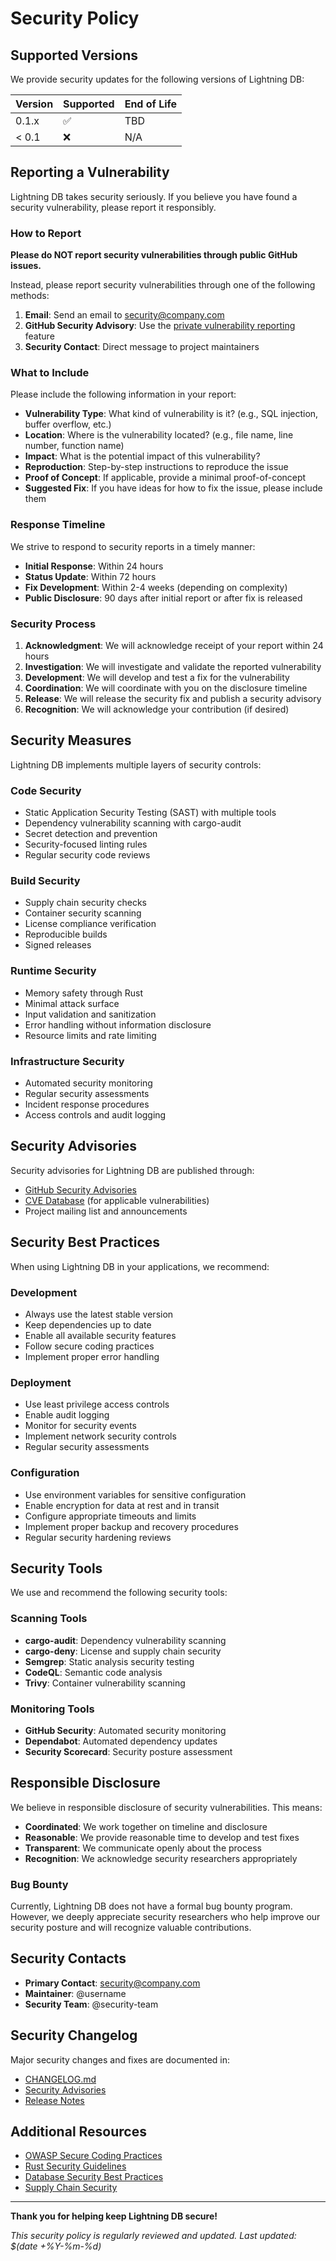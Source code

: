 # Security Policy

## Supported Versions

We provide security updates for the following versions of Lightning DB:

| Version | Supported          | End of Life |
| ------- | ------------------ | ----------- |
| 0.1.x   | :white_check_mark: | TBD         |
| < 0.1   | :x:                | N/A         |

## Reporting a Vulnerability

Lightning DB takes security seriously. If you believe you have found a security vulnerability, please report it responsibly.

### How to Report

**Please do NOT report security vulnerabilities through public GitHub issues.**

Instead, please report security vulnerabilities through one of the following methods:

1. **Email**: Send an email to security@company.com
2. **GitHub Security Advisory**: Use the [private vulnerability reporting](https://github.com/username/lightning_db/security/advisories/new) feature
3. **Security Contact**: Direct message to project maintainers

### What to Include

Please include the following information in your report:

- **Vulnerability Type**: What kind of vulnerability is it? (e.g., SQL injection, buffer overflow, etc.)
- **Location**: Where is the vulnerability located? (e.g., file name, line number, function name)
- **Impact**: What is the potential impact of this vulnerability?
- **Reproduction**: Step-by-step instructions to reproduce the issue
- **Proof of Concept**: If applicable, provide a minimal proof-of-concept
- **Suggested Fix**: If you have ideas for how to fix the issue, please include them

### Response Timeline

We strive to respond to security reports in a timely manner:

- **Initial Response**: Within 24 hours
- **Status Update**: Within 72 hours
- **Fix Development**: Within 2-4 weeks (depending on complexity)
- **Public Disclosure**: 90 days after initial report or after fix is released

### Security Process

1. **Acknowledgment**: We will acknowledge receipt of your report within 24 hours
2. **Investigation**: We will investigate and validate the reported vulnerability
3. **Development**: We will develop and test a fix for the vulnerability
4. **Coordination**: We will coordinate with you on the disclosure timeline
5. **Release**: We will release the security fix and publish a security advisory
6. **Recognition**: We will acknowledge your contribution (if desired)

## Security Measures

Lightning DB implements multiple layers of security controls:

### Code Security
- Static Application Security Testing (SAST) with multiple tools
- Dependency vulnerability scanning with cargo-audit
- Secret detection and prevention
- Security-focused linting rules
- Regular security code reviews

### Build Security
- Supply chain security checks
- Container security scanning
- License compliance verification
- Reproducible builds
- Signed releases

### Runtime Security
- Memory safety through Rust
- Minimal attack surface
- Input validation and sanitization
- Error handling without information disclosure
- Resource limits and rate limiting

### Infrastructure Security
- Automated security monitoring
- Regular security assessments
- Incident response procedures
- Access controls and audit logging

## Security Advisories

Security advisories for Lightning DB are published through:

- [GitHub Security Advisories](https://github.com/username/lightning_db/security/advisories)
- [CVE Database](https://cve.mitre.org/) (for applicable vulnerabilities)
- Project mailing list and announcements

## Security Best Practices

When using Lightning DB in your applications, we recommend:

### Development
- Always use the latest stable version
- Keep dependencies up to date
- Enable all available security features
- Follow secure coding practices
- Implement proper error handling

### Deployment
- Use least privilege access controls
- Enable audit logging
- Monitor for security events
- Implement network security controls
- Regular security assessments

### Configuration
- Use environment variables for sensitive configuration
- Enable encryption for data at rest and in transit
- Configure appropriate timeouts and limits
- Implement proper backup and recovery procedures
- Regular security hardening reviews

## Security Tools

We use and recommend the following security tools:

### Scanning Tools
- **cargo-audit**: Dependency vulnerability scanning
- **cargo-deny**: License and supply chain security
- **Semgrep**: Static analysis security testing
- **CodeQL**: Semantic code analysis
- **Trivy**: Container vulnerability scanning

### Monitoring Tools
- **GitHub Security**: Automated security monitoring
- **Dependabot**: Automated dependency updates
- **Security Scorecard**: Security posture assessment

## Responsible Disclosure

We believe in responsible disclosure of security vulnerabilities. This means:

- **Coordinated**: We work together on timeline and disclosure
- **Reasonable**: We provide reasonable time to develop and test fixes
- **Transparent**: We communicate openly about the process
- **Recognition**: We acknowledge security researchers appropriately

### Bug Bounty

Currently, Lightning DB does not have a formal bug bounty program. However, we deeply appreciate security researchers who help improve our security posture and will recognize valuable contributions.

## Security Contacts

- **Primary Contact**: security@company.com
- **Maintainer**: @username
- **Security Team**: @security-team

## Security Changelog

Major security changes and fixes are documented in:

- [CHANGELOG.md](./CHANGELOG.md)
- [Security Advisories](https://github.com/username/lightning_db/security/advisories)
- [Release Notes](https://github.com/username/lightning_db/releases)

## Additional Resources

- [OWASP Secure Coding Practices](https://owasp.org/www-project-secure-coding-practices-quick-reference-guide/)
- [Rust Security Guidelines](https://rust-lang.github.io/rfcs/3127-trim-paths.html)
- [Database Security Best Practices](https://owasp.org/www-project-database-security/)
- [Supply Chain Security](https://slsa.dev/)

---

**Thank you for helping keep Lightning DB secure!**

*This security policy is regularly reviewed and updated. Last updated: $(date +%Y-%m-%d)*